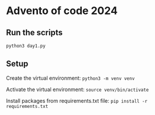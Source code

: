 # Advento of code 2024

## Run the scripts

`python3 day1.py`

## Setup
Create the virtual environment:
`python3 -m venv venv`

Activate the virtual environment:
`source venv/bin/activate`

Install packages from requirements.txt file:
`pip install -r requirements.txt`
